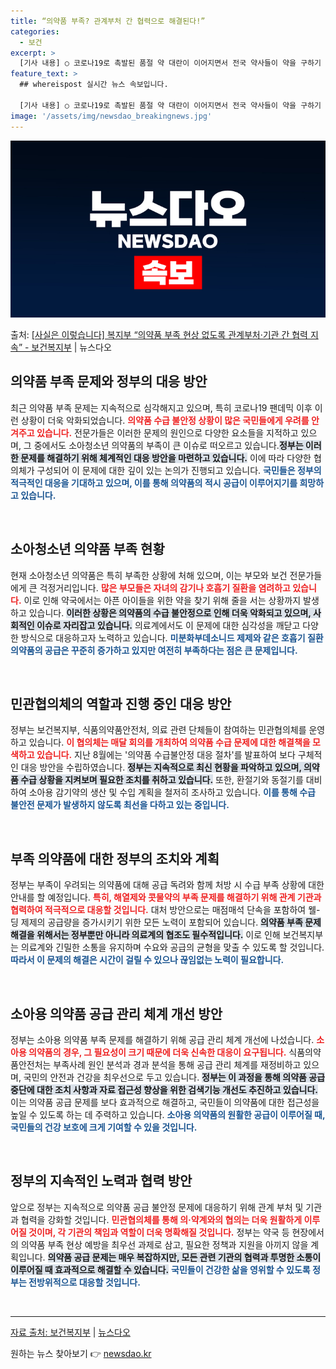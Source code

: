 ```yaml
---
title: “의약품 부족? 관계부처 간 협력으로 해결된다!”
categories:
  - 보건
excerpt: >
  [기사 내용] ○ 코로나19로 촉발된 품절 약 대란이 이어지면서 전국 약사들이 약을 구하기 어렵고, 특히 소…
feature_text: >
  ## whereispost 실시간 뉴스 속보입니다.

  [기사 내용] ○ 코로나19로 촉발된 품절 약 대란이 이어지면서 전국 약사들이 약을 구하기 어렵고, 특히 소…
image: '/assets/img/newsdao_breakingnews.jpg'
---
```


![뉴스다오 속보](/assets/img/newsdao_breakingnews.jpg)

<p>출처: <a href="https://newsdao.kr/1939" rel="dofollow">[사실은 이렇습니다] 복지부 “의약품 부족 현상 없도록 관계부처·기관 간 협력 지속” - 보건복지부</a> | 뉴스다오</p>

<h2 data-ke-size="size26">의약품 부족 문제와 정부의 대응 방안</h2>

<p data-ke-size="size16">최근 의약품 부족 문제는 지속적으로 심각해지고 있으며, 특히 코로나19 팬데믹 이후 이런 상황이 더욱 악화되었습니다. <b><span style="color: #ee2323;">의약품 수급 불안정 상황이 많은 국민들에게 우려를 안겨주고 있습니다.</span></b> 전문가들은 이러한 문제의 원인으로 다양한 요소들을 지적하고 있으며, 그 중에서도 소아청소년 의약품의 부족이 큰 이슈로 떠오르고 있습니다.<b><span style="background-color: #21538527;">정부는 이러한 문제를 해결하기 위해 체계적인 대응 방안을 마련하고 있습니다.</span></b> 이에 따라 다양한 협의체가 구성되어 이 문제에 대한 깊이 있는 논의가 진행되고 있습니다. <b><span style="color: #1a5490;">국민들은 정부의 적극적인 대응을 기대하고 있으며, 이를 통해 의약품의 적시 공급이 이루어지기를 희망하고 있습니다.</span></b></p>

<p data-ke-size="size16">&nbsp;</p>

<h2 data-ke-size="size26">소아청소년 의약품 부족 현황</h2>

<p data-ke-size="size16">현재 소아청소년 의약품은 특히 부족한 상황에 처해 있으며, 이는 부모와 보건 전문가들에게 큰 걱정거리입니다. <b><span style="color: #ee2323;">많은 부모들은 자녀의 감기나 호흡기 질환을 염려하고 있습니다.</span></b> 이로 인해 약국에서는 아픈 아이들을 위한 약을 찾기 위해 줄을 서는 상황까지 발생하고 있습니다. <b><span style="background-color: #21538527;">이러한 상황은 의약품의 수급 불안정으로 인해 더욱 악화되고 있으며, 사회적인 이슈로 자리잡고 있습니다.</span></b> 의료계에서도 이 문제에 대한 심각성을 깨닫고 다양한 방식으로 대응하고자 노력하고 있습니다. <b><span style="color: #1a5490;">미분화부데소니드 제제와 같은 호흡기 질환 의약품의 공급은 꾸준히 증가하고 있지만 여전히 부족하다는 점은 큰 문제입니다.</span></b></p>

<p data-ke-size="size16">&nbsp;</p>

<h2 data-ke-size="size26">민관협의체의 역할과 진행 중인 대응 방안</h2>

<p data-ke-size="size16">정부는 보건복지부, 식품의약품안전처, 의료 관련 단체들이 참여하는 민관협의체를 운영하고 있습니다. <b><span style="color: #ee2323;">이 협의체는 매달 회의를 개최하여 의약품 수급 문제에 대한 해결책을 모색하고 있습니다.</span></b> 지난 8월에는 '의약품 수급불안정 대응 절차'를 발표하여 보다 구체적인 대응 방안을 수립하였습니다. <b><span style="background-color: #21538527;">정부는 지속적으로 최신 현황을 파악하고 있으며, 의약품 수급 상황을 지켜보며 필요한 조치를 취하고 있습니다.</span></b> 또한, 환절기와 동절기를 대비하여 소아용 감기약의 생산 및 수입 계획을 철저히 조사하고 있습니다. <b><span style="color: #1a5490;">이를 통해 수급 불안전 문제가 발생하지 않도록 최선을 다하고 있는 중입니다.</span></b></p>

<p data-ke-size="size16">&nbsp;</p>

<h2 data-ke-size="size26">부족 의약품에 대한 정부의 조치와 계획</h2>

<p data-ke-size="size16">정부는 부족이 우려되는 의약품에 대해 공급 독려와 함께 처방 시 수급 부족 상황에 대한 안내를 할 예정입니다. <b><span style="color: #ee2323;">특히, 해열제와 콧물약의 부족 문제를 해결하기 위해 관계 기관과 협력하여 적극적으로 대응할 것입니다.</span></b> 대처 방안으로는 매점매석 단속을 포함하여 웰-딩 제제의 공급량을 증가시키기 위한 모든 노력이 포함되어 있습니다. <b><span style="background-color: #21538527;">의약품 부족 문제 해결을 위해서는 정부뿐만 아니라 의료계의 협조도 필수적입니다.</span></b> 이로 인해 보건복지부는 의료계와 긴밀한 소통을 유지하며 수요와 공급의 균형을 맞출 수 있도록 할 것입니다. <b><span style="color: #1a5490;">따라서 이 문제의 해결은 시간이 걸릴 수 있으나 끊임없는 노력이 필요합니다.</span></b></p>

<p data-ke-size="size16">&nbsp;</p>

<h2 data-ke-size="size26">소아용 의약품 공급 관리 체계 개선 방안</h2>

<p data-ke-size="size16">정부는 소아용 의약품 부족 문제를 해결하기 위해 공급 관리 체계 개선에 나섰습니다. <b><span style="color: #ee2323;">소아용 의약품의 경우, 그 필요성이 크기 때문에 더욱 신속한 대응이 요구됩니다.</span></b> 식품의약품안전처는 부족사례 원인 분석과 경과 분석을 통해 공급 관리 체계를 재정비하고 있으며, 국민의 안전과 건강을 최우선으로 두고 있습니다. <b><span style="background-color: #21538527;">정부는 이 과정을 통해 의약품 공급중단에 대한 조치 사항과 자료 접근성 향상을 위한 검색기능 개선도 추진하고 있습니다.</span></b> 이는 의약품 공급 문제를 보다 효과적으로 해결하고, 국민들이 의약품에 대한 접근성을 높일 수 있도록 하는 데 주력하고 있습니다. <b><span style="color: #1a5490;">소아용 의약품의 원활한 공급이 이루어질 때, 국민들의 건강 보호에 크게 기여할 수 있을 것입니다.</span></b></p>

<p data-ke-size="size16">&nbsp;</p>

<h2 data-ke-size="size26">정부의 지속적인 노력과 협력 방안</h2>

<p data-ke-size="size16">앞으로 정부는 지속적으로 의약품 공급 불안정 문제에 대응하기 위해 관계 부처 및 기관과 협력을 강화할 것입니다. <b><span style="color: #ee2323;">민관협의체를 통해 의·약계와의 협의는 더욱 원활하게 이루어질 것이며, 각 기관의 책임과 역할이 더욱 명확해질 것입니다.</span></b> 정부는 약국 등 현장에서의 의약품 부족 현상 예방을 최우선 과제로 삼고, 필요한 정책과 지원을 아끼지 않을 계획입니다. <b><span style="background-color: #21538527;">의약품 공급 문제는 매우 복잡하지만, 모든 관련 기관의 협력과 투명한 소통이 이루어질 때 효과적으로 해결할 수 있습니다.</span></b> <b><span style="color: #1a5490;">국민들이 건강한 삶을 영위할 수 있도록 정부는 전방위적으로 대응할 것입니다.</span></b></p>

<p data-ke-size="size16">&nbsp;</p>

<hr />
<p data-ke-size="size16"><a href="https://newsdao.kr/1939">자료 출처: 보건복지부</a> | <a href="https://newsdao.kr/1939">뉴스다오</a></p> 

원하는 뉴스 찾아보기 👉 <a href="https://newsdao.kr" rel="dofollow">newsdao.kr</a>


